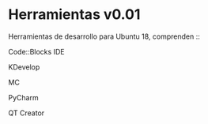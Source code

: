 # Herramientas v0.01
Herramientas de desarrollo para Ubuntu 18, comprenden ::

Code::Blocks IDE

KDevelop

MC

PyCharm

QT Creator



